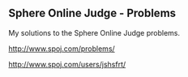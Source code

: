 ## Sphere Online Judge - Problems

My solutions to the Sphere Online Judge problems. 

http://www.spoj.com/problems/

http://www.spoj.com/users/jshsfrt/
